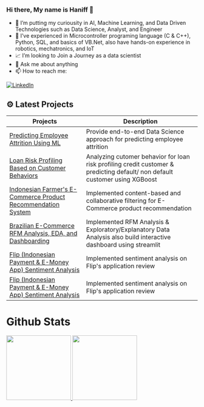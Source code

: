 ### Hi there, My name is Haniff 👋

- 🔭 I’m putting my curiousity in AI, Machine Learning, and Data Driven Technologies such as Data Science, Analyst, and Engineer
- 🌱 I’ve experienced in Microcontroller programing language (C & C++), Python, SQL, and basics of VB.Net, also have hands-on experience in robotics, mechatronics, and IoT
- 📈 I’m looking to Join a Journey as a data scientist
- 💬 Ask me about anything
- 📫 How to reach me: 

<a href="https://www.linkedin.com/in/muhammad-haniff-05627a1b7/" target="_blank"><img alt="LinkedIn" src="https://img.shields.io/badge/linkedin-%230077B5.svg?&style=for-the-badge&logo=linkedin&logoColor=white" /></a>

## ⚙ Latest Projects
| Projects | Description |
| ----------- | ----------- |
| [Predicting Employee Attrition Using ML](https://github.com/Haniff-Toha/DataScience_Portofolio/tree/main/HR%20Employee%20Attrition%20Analysis%20and%20Prediction) | Provide end-to-end Data Science approach for predicting employee attrition |
| [Loan Risk Profiling Based on Customer Behaviors](https://github.com/Haniff-Toha/DataScience_Portofolio/tree/main/Loan%20Risk%20Profiling%20Based%20on%20Customer%20Behaviors) | Analyzing cutomer behavior for loan risk profiling credit customer & predicting default/ non default customer using XGBoost |
| [Indonesian Farmer's E-Commerce Product Recommendation System](https://github.com/Haniff-Toha/DataScience_Portofolio/tree/main/Product%20Recommendation%20System) | Implemented content-based and collaborative filtering for E-Commerce product recommendation |
| [Brazilian E-Commerce RFM Analysis, EDA, and Dashboarding](https://github.com/Haniff-Toha/DataScience_Portofolio/blob/main/E-Commerce-Public-Dataset-EDA-Dashboard) | Implemented RFM Analysis & Exploratory/Explanatory Data Analysis also build interactive dashboard using streamlit |
| [Flip (Indonesian Payment & E-Money App) Sentiment Analysis](https://github.com/Haniff-Toha/DataScience_Portofolio/tree/main/Flip%20(Indonesian%20Payment%20%26%20E-Money%20App)%20Sentiment%20Analysis) | Implemented sentiment analysis on Flip's application review |
| [Flip (Indonesian Payment & E-Money App) Sentiment Analysis](https://github.com/Haniff-Toha/DataScience_Portofolio/tree/main/Flip%20(Indonesian%20Payment%20%26%20E-Money%20App)%20Sentiment%20Analysis) | Implemented sentiment analysis on Flip's application review |

# Github Stats

<p align="left">
<a href="https://github.com/Haniff-Toha">
  <img height="170em" src="https://github-readme-stats-eight-theta.vercel.app/api?username=Haniff-Toha&show_icons=true&theme=algolia&include_all_commits=true&count_private=true"/>
  <img height="170em" src="https://github-readme-stats-eight-theta.vercel.app/api/top-langs/?username=Haniff-Toha&layout=compact&langs_count=8&theme=algolia"/>
</a>
</p>
